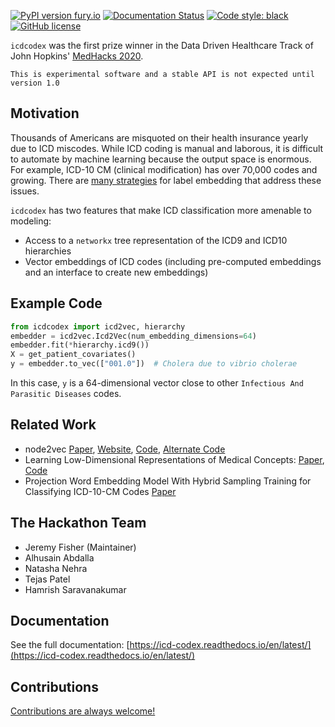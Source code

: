 [![PyPI version fury.io](https://badge.fury.io/py/icdcodex.svg)](https://pypi.python.org/pypi/icdcodex/) [![Documentation Status](https://readthedocs.org/projects/icd-codex/badge/?version=latest)](http://icd-codex.readthedocs.io/?badge=latest) [![Code style: black](https://img.shields.io/badge/code%20style-black-000000.svg)](https://github.com/psf/black) [![GitHub license](https://img.shields.io/github/license/icd-codex/icd-codex.svg)](https://github.com/icd-codex/icd-codex/blob/master/LICENSE)

`icdcodex` was the first prize winner in the Data Driven Healthcare Track of John Hopkins' [MedHacks 2020](https://medhacks2020.devpost.com).

```{admonition} Experimental 
This is experimental software and a stable API is not expected until version 1.0
```

## Motivation
Thousands of Americans are misquoted on their health insurance yearly due to ICD miscodes. While ICD coding is manual and laborous, it is difficult to automate by machine learning because the output space is enormous. For example, ICD-10 CM (clinical modification) has over 70,000 codes and growing. There are [many strategies](https://maxhalford.github.io/blog/target-encoding/) for label embedding that address these issues.

`icdcodex` has two features that make ICD classification more amenable to modeling:
- Access to a `networkx` tree representation of the ICD9 and ICD10 hierarchies
- Vector embeddings of ICD codes (including pre-computed embeddings and an interface to create new embeddings)

## Example Code
```python
from icdcodex import icd2vec, hierarchy
embedder = icd2vec.Icd2Vec(num_embedding_dimensions=64)
embedder.fit(*hierarchy.icd9())
X = get_patient_covariates()
y = embedder.to_vec(["001.0"])  # Cholera due to vibrio cholerae
```
In this case, `y` is a 64-dimensional vector close to other `Infectious And Parasitic Diseases` codes. 

## Related Work
- node2vec [Paper](https://cs.stanford.edu/people/jure/pubs/node2vec-kdd16.pdf), [Website](https://snap.stanford.edu/node2vec/), [Code](https://github.com/snap-stanford/snap/tree/master/examples/node2vec), [Alternate Code](https://github.com/eliorc/node2vec)
- Learning Low-Dimensional Representations of Medical Concepts: [Paper](https://www.ncbi.nlm.nih.gov/pmc/articles/PMC5001761/), [Code](https://github.com/clinicalml/embeddings)
- Projection Word Embedding Model With Hybrid Sampling Training for Classifying ICD-10-CM Codes [Paper](https://pubmed.ncbi.nlm.nih.gov/31339103/)

## The Hackathon Team
- Jeremy Fisher (Maintainer)
- Alhusain Abdalla
- Natasha Nehra
- Tejas Patel
- Hamrish Saravanakumar

## Documentation

See the full documentation: [https://icd-codex.readthedocs.io/en/latest/](https://icd-codex.readthedocs.io/en/latest/)

## Contributions

[Contributions are always welcome!](https://icd-codex.readthedocs.io/en/latest/contributing.html)
